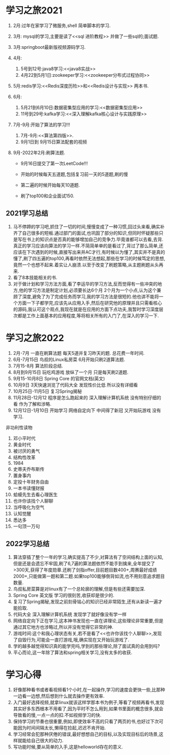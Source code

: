 # 学习之旅2021

1. 2月:过年在家学习了微服务,shell 简单脚本的学习.

2. 3月: mysql的学习,主要是读了<<sql 进阶教程>>  并做了一些sql的;面试题.

3. 3月:springboot最新版视频源码学习.

4. 4月:

   1. 5号到12号:java8学习:<<java8实战>>
   2. 4月22到5月1日:zookeeper学习:<<zookeeper分布式过程协同>>

5. 5月:redis学习:<<Redis深度历险>>和<<Redis设计与实现>> 两本书.

6. 6月:

   1. 5月21到6月10日:数据密集型应用的学习:<<数据密集型应用>>
   2. 11号到29号:kafka学习:<<深入理解kafka核心设计与实践原理>>

7. 7月-9月:开始了算法的学习!!!

   1. 7月-9月:<<算法第四版>>.
   2. 9月1日到 9月15日算法配套的视频

8. 9月-2022年2月:刷算法题.

   - 9月16日提交了第一次LeetCode!!!

   - 开始的时候每天五道题,包括复习前一天的5道题,刷的慢
   - 第二遍的时候开始每天10道题.
   - 刷了top100和企业面试150.

## 2021学习总结

1. 马不停蹄的学习吧,抓住了一切的时间,慢慢变成了一种习惯,回过头来看,确实补齐了自己很多的短板.通过部门的面试,也巩固了部分的知识,但同时怀疑那些只是写在书上的知识点是否真的能够增加自己的竞争力.毕竟谁都可以去看,去背.真正的学习应该向算法的学习一样.不简简单单的是看过了,背过了那么简单,还应该在下次遇到的时候,直接写出来并AC才行,有时候以为懂了,其实并不是真的懂了,刷了四五遍的top100,再看时依然无法想起,那些在学习的时候笃定的思想,竟然一个也想不起来.着实让人崩溃.以至于改变了刷题策略,从主题刷题从头再来.
2. 看了8本技能相关的书.
3. 对于做计划和学习方法方面,看了李运华的学习方法,反而觉得有一些冲突的地方,他的学习方法是制定计划,必须要长达6个月 2个月为一个小点,认为这个兼顾了深度,避免了为了完成任务而学习,我的学习方法是很短的.他也讲不能将一个方面一下子都学完,应该先从应用入手,然后在研究他的原理并且只需看核心的源码,我认可这个观点,我现在就是在应用的方面下点功夫,我暂时学习深度层次都是工作上面基本的应用程度,等将相关所有的入门了,在深入的学习一下.

# 学习之旅2022

1. 2月-7月 一直在刷算法题  每天5道并复习昨天的题. 总花费一年时间.
2. 6月-7月15日 鸟叔的Linux私房菜 6月开始只刷2道算法题.
3. 7月15-8月  算法阶段总结.
4. 8月到9月15日 玩吃鸡游戏 放纵了一个月 只是每天刷2道题.
5. 9月15-10月8日 Spring Core 的官网文档(英文)
6. 10月9日 3天快速浏览了代码大全 发现性价比低 所以没有详细看
7. 10月25日-11月5日 复习Spring揭秘
8.  11月28日-12月12 程序是怎么跑起来的 深入理解计算机系统 没有特别仔细的看 作为了解和涉略.
9. 12月12日-1月10日 开始学习 网络自定向下 中间得了新冠 又开始玩游戏 没有学习.  

非功利性读物

1. 邓小平时代
2. 黄金时代
3. 被讨厌的勇气
4. 结构性改革
5. 1984
6. 史蒂夫乔布斯传
7. 置身事内
8. 定投十年财务自由
9. 一本书读懂财报
10. 蛤蟆先生去看心理医生
11. 也许你该找个人聊聊
12. 当呼吸化为空气
13. 认知觉醒
14. 悉达多
15. 一句顶一万句

## 2022学习总结

1. 算法穿插了整个一年的学习,确实提高了不少,对算法有了空间结构上面的认知,但是还是会遗忘不牢固,刷了6,7遍的算法题依然不能手到擒来,全年提交了>300天,获得了年度勋章.还刷了剑指offer,目前题目数400+,周赛最好成绩2000+,只能做第一题和第二题.如果top100能够倒背如流,也不用刻意追求题目数量.
2. 鸟叔私房菜算是对linux有了一个总轮廓的理解,但是有些还需要加深.
3. Spring Core 英文版 学习的很刻苦,收获却是很少的.
4. 复习了Spring揭秘,发现之前刻骨铭心的知识已经非常陌生,还有从新读一遍才能拾取.
5. 代码大全 深入理解计算机系统 发现学了就好像没有学一样  
6. 网络自定向下正在学习,这本神书发现也一直在讲理论,这些理论非常重要,但是通过其它地方也涉略过,所以并没有觉得它非常的神.
7. 游戏时间:这个和我心理状态有关,若不是看了<<也许你该找个人聊聊>>,发现了自毁行为,可能会一直打游戏,哦,确实现在又开始玩游戏了.
8. 学的越多越觉得知识真的能学完吗,学到的那些理论,除了面试真的会用到吗?
9. 平心而论,这一年除了算法和spring相关学习,没有太多的收获.

# 学习心得

1. 好像那种看书或者看视频看1个小时,在一起操作,学习的速度会更快一些,比那种一边看一边想,然后想到什么就去操作更有效率.
2. 入门最好选择视频,就拿linux就该这样学那本书为例子,等看了视频再看书,发现其实好多东西根本不用看了,因为平时不怎么用到,如果书里面的概念很多,就会导致看的慢,一点一点的扣.不如视频学习的快.
3. 保持学习的节奏也很重要,例如,即使效率不高的只看了两页的书,也好过下次可能因为时间间隔太长,懒得在捡起,迟迟不肯开始.
4. 学习经常会犯那种厌倦的错误,最好想想自己的目标,以及实现目标后的场景,这样就能给自己很大的动力.
5. 写功能时候,要从简单的入手,这是helloworld存在的意义.
